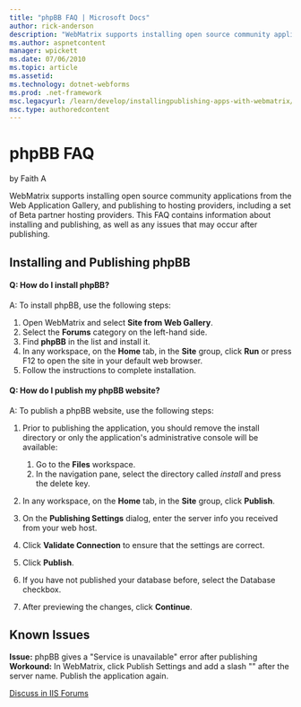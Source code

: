 ```yaml
---
title: "phpBB FAQ | Microsoft Docs"
author: rick-anderson
description: "WebMatrix supports installing open source community applications from the Web Application Gallery, and publishing to hosting providers, including a set of Be..."
ms.author: aspnetcontent
manager: wpickett
ms.date: 07/06/2010
ms.topic: article
ms.assetid: 
ms.technology: dotnet-webforms
ms.prod: .net-framework
msc.legacyurl: /learn/develop/installingpublishing-apps-with-webmatrix/phpbb-faq
msc.type: authoredcontent
---
```

phpBB FAQ
====================
by Faith A

WebMatrix supports installing open source community applications from the Web Application Gallery, and publishing to hosting providers, including a set of Beta partner hosting providers. This FAQ contains information about installing and publishing, as well as any issues that may occur after publishing.

## Installing and Publishing phpBB

#### Q: How do I install phpBB?

A: To install phpBB, use the following steps:

1. Open WebMatrix and select **Site from Web Gallery**.
2. Select the **Forums** category on the left-hand side.
3. Find **phpBB** in the list and install it.
4. In any workspace, on the **Home** tab, in the **Site** group, click **Run** or press F12 to open the site in your default web browser.
5. Follow the instructions to complete installation.

#### Q: How do I publish my phpBB website?

A: To publish a phpBB website, use the following steps:

1. Prior to publishing the application, you should remove the install directory or only the application's administrative console will be available: 

    1. Go to the **Files** workspace.
    2. In the navigation pane, select the directory called *install* and press the delete key.
2. In any workspace, on the **Home** tab, in the **Site** group, click **Publish**.
3. On the **Publishing Settings** dialog, enter the server info you received from your web host.
4. Click **Validate Connection** to ensure that the settings are correct.
5. Click **Publish**.
6. If you have not published your database before, select the Database checkbox.
7. After previewing the changes, click **Continue**.

## Known Issues

**Issue:** phpBB gives a "Service is unavailable" error after publishing  
**Workound:** In WebMatrix, click Publish Settings and add a slash "\" after the server name. Publish the application again.
  
  
[Discuss in IIS Forums](https://forums.iis.net/1166.aspx)